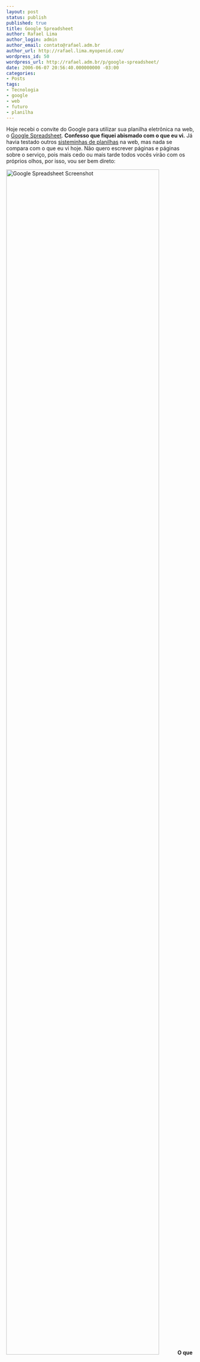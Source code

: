 ```yaml
---
layout: post
status: publish
published: true
title: Google Spreadsheet
author: Rafael Lima
author_login: admin
author_email: contato@rafael.adm.br
author_url: http://rafael.lima.myopenid.com/
wordpress_id: 50
wordpress_url: http://rafael.adm.br/p/google-spreadsheet/
date: 2006-06-07 20:56:40.000000000 -03:00
categories:
- Posts
tags:
- Tecnologia
- google
- web
- futuro
- planilha
---
```

Hoje recebi o convite do Google para utilizar sua planilha eletr&ocirc;nica na web, o <a title="Visitar o Google Spreadsheet (nova janela)" target="_blank" href="http://spreadsheets.google.com">Google Spreadsheet</a>. <strong>Confesso que fiquei abismado com o que eu vi.</strong> J&aacute; havia testado outros <a title="Googling (nova janela)" target="_blank" href="http://www.google.com.br/search?hs=GRm&hl=pt-BR&client=firefox-a&rls=org.mozilla%3Aen-US%3Aofficial&q=spreadsheet+web&btnG=Pesquisar&meta=">sisteminhas de planilhas</a> na web, mas nada se compara com o que eu vi hoje. N&atilde;o quero escrever p&aacute;ginas e p&aacute;ginas sobre o servi&ccedil;o, pois mais cedo ou mais tarde todos voc&ecirc;s vir&atilde;o com os pr&oacute;prios olhos, por isso, vou ser bem direto:

<a target="_blank" href="http://rafael.adm.br/wp-content/uploads/2006/06/google_spreadsheet.png"><img width="90%" height="90%" border="0" alt="Google Spreadsheet Screenshot" id="image51" src="http://rafael.adm.br/wp-content/uploads/2006/06/google_spreadsheet.png" /></a>
<strong>O que me impressionou:</strong>
<ul>
	<li>Possui 80% dos recursos realmente utilizados no dia a dia.</li>
	<li>Aceitou um arquivo com mais de 200kb, mais de 10 planilhas e uma bordoada de f&oacute;rmulas (foi com ele que prossegui os testes).</li>
	<li>Possui interface completa com muitas op&ccedil;&otilde;es de formata&ccedil;&atilde;o.</li>
	<li>Aceita praticamente todas (sen&atilde;o todas) as f&oacute;rmulas que existe no MS Excel.</li>
	<li>Exporta em XLS, CSV e HTML.</li>
	<li>Guarda seus arquivos on-line para posterior utiliza&ccedil;&atilde;o.</li>
	<li>Salva automaticamente os arquivos de tempos em tempos.</li>
	<li>Possui undo e redo.</li>
	<li>Permite compartilhamento (surpreendente, merece um destaque).</li>
</ul>
<strong>O compartilhamento</strong>

Voc&ecirc; pode compartilhar o arquivo aberto em modo de somente leitura ou grava&ccedil;&atilde;o com outros usu&aacute;rios, ele chama de "Convidar para editar" e "Convidar para visualizar". Quando voc&ecirc; digita o e-mail de algu&eacute;m, ele envia um convite com um link.

Quando a pessoa clica no link, aparece na sua tela que existe 1 pessoa on-line editando/visualizando o arquivo. Voc&ecirc; ent&atilde;o pode entrar em chat com a pessoa.

<strong>O mais interessante &eacute; que no momento que uma das pessoas on-line edita uma c&eacute;lula na planilha, ela &eacute; automaticamente atualizada na tela dos outros!</strong>

Falando assim, parece um neg&oacute;cio normal, mas j&aacute; parou pra pensar? A edi&ccedil;&atilde;o de arquivos de forma colaborativa realmente funcionando, &eacute; muito interessante. Eu juro que n&atilde;o esperava ver isso funcionando de verdade t&atilde;o cedo!
<strong>O que ainda falta melhorar:</strong>
<ul>
	<li>N&atilde;o reconheceu os caracteres de acento do arquivo importado.</li>
	<li>Quando um dos editores preenche uma c&eacute;lula  com caracteres acentuados, o outro n&atilde;o consegue visualizar os acentos.</li>
	<li>Bastante lento, para quem est&aacute; acostumado com o tempo de resposta do excel, trabalhar durante 30 minutos na planilha se torna sacal.</li>
	<li>Deixa o navegador lento, testei com o Firefox 1.5 e ele demorou para passar para outras abas e voltar.</li>
</ul>
J&aacute; enviei um feedback sobre a quest&atilde;o dos caracteres, vamos ver em quanto tempo eles respondem...
Bem, de maneira geral gostei muito e vem confirmar uma id&eacute;ia pessoal de que realmente tudo vai pra web. Assim como o <a title="Pixoh (nova janela)" target="_blank" href="http://pixoh.com/">Pixoh</a>, que &eacute; um bom come&ccedil;o, eu acredito que at&eacute; mesmo su&iacute;tes gr&aacute;ficas como o Corel Draw e Autocad ser&atilde;o rodados diretamente da web um dia.

&Eacute; esperar para ver!

